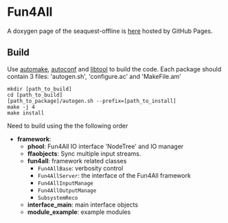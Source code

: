 # Fun4All

A doxygen page of the seaquest-offline is [here](https://haiwangyu.github.io/seaquest-offline-doc/) hosted by GitHub Pages.

## Build
Use [automake](https://www.gnu.org/software/automake/), [autoconf](https://www.gnu.org/software/autoconf/autoconf.html) and [libtool](https://www.gnu.org/software/libtool/) to build the code. Each package should contain 3 files: 'autogen.sh', 'configure.ac' and 'MakeFile.am'

```
mkdir [path_to_build]
cd [path_to_build]
[path_to_package]/autogen.sh --prefix=[path_to_install]
make -j 4
make install
```

Need to build using the the following order

- **framework**:
  - **phool**: Fun4All IO interface 'NodeTree' and IO manager 
  - **ffaobjects**: Sync multiple input streams.
  - **fun4all**: framework related classes
    - `Fun4AllBase`: verbosity control
    - `Fun4AllServer`: the interface of the Fun4All framework
    - `Fun4AllInputManage` 
    - `Fun4AllOutputManage`
    - `SubsystemReco`
  - **interface_main**: main interface objects
  - **module_example**: example modules